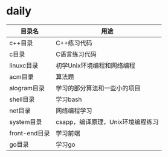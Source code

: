 # daily

|目录名 | 用途 |  
-|-
c++目录 |C++练习代码
c目录 |C语言练习代码
linuxc目录 | 初学Unix环境编程和网络编程
acm目录 | 算法题
alogram目录 | 学习的部分算法和一些小的项目
shell目录 | 学习bash
net目录|网络编程学习
system目录|csapp，编译原理，Unix环境编程练习
front-end目录|学习前端
go目录|学习go
